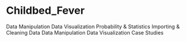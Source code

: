 # Childbed_Fever
Data Manipulation
Data Visualization
Probability & Statistics
Importing & Cleaning Data
Data Manipulation
Data Visualization
Case Studies
